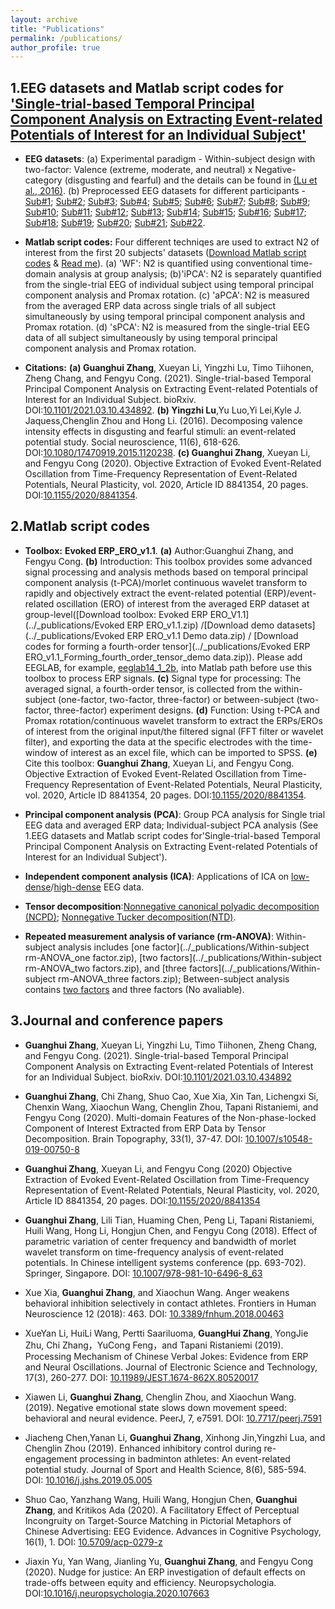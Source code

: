 ```yaml
---
layout: archive
title: "Publications"
permalink: /publications/
author_profile: true
---
```

1.EEG datasets  and Matlab script codes for ['Single-trial-based Temporal Principal Component Analysis on Extracting Event-related Potentials of Interest for an Individual Subject'](https://doi.org/10.1101/2021.03.10.434892)
------   

* **EEG datasets**: (a) Experimental paradigm - Within-subject design with two-factor: Valence (extreme, moderate, and neutral) x Negative-category (disgusting and fearful) and the details can be found in [(Lu et al., 2016)](https://doi.org/10.1080/17470919.2015.1120238). (b) Preprocessed EEG datasets for different participants - [Sub#1](../_publications/Sub_1_Emotional_Lu_2017.7z); [Sub#2](../_publications/Sub_2_Emotional_Lu_2017.7z); [Sub#3](../_publications/Sub_3_Emotional_Lu_2017.7z);  [Sub#4](../_publications/Sub_4_Emotional_Lu_2017.7z); [Sub#5](../_publications/Sub_5_Emotional_Lu_2017.7z); [Sub#6](../_publications/Sub_6_Emotional_Lu_2017.7z); [Sub#7](../_publications/Sub_7_Emotional_Lu_2017.7z); [Sub#8](../_publications/Sub_8_Emotional_Lu_2017.7z); [Sub#9](../_publications/Sub_9_Emotional_Lu_2017.7z); [Sub#10](../_publications/Sub_10_Emotional_Lu_2017.7z); [Sub#11](../_publications/Sub_11_Emotional_Lu_2017.7z); [Sub#12](../_publications/Sub_12_Emotional_Lu_2017.7z); [Sub#13](../_publications/Sub_13_Emotional_Lu_2017.7z); [Sub#14](../_publications/Sub_14_Emotional_Lu_2017.7z); [Sub#15](../_publications/Sub_15_Emotional_Lu_2017.7z); [Sub#16](../_publications/Sub_16_Emotional_Lu_2017.7z); [Sub#17](../_publications/Sub_17_Emotional_Lu_2017.7z); [Sub#18](../_publications/Sub_18_Emotional_Lu_2017.7z); [Sub#19](../_publications/Sub_19_Emotional_Lu_2017.7z); [Sub#20](../_publications/Sub_20_Emotional_Lu_2017.7z); [Sub#21](../_publications/Sub_21_Emotional_Lu_2017.7z); [Sub#22](../_publications/Sub_22_Emotional_Lu_2017.7z).
* **Matlab script codes:** Four different techniqes are used to extract N2 of interest from the first 20 subjects' datasets ([Download Matlab script codes](../_publications/Emotional_Lu_2017_codes_for_EEG_ERP_Processing.7z) & [Read me](../_publications/Read_me_Emotional_Lu_2017_codes_for_EEG_ERP_Processing.7z)). (a) 'WF': N2 is quantified using conventional time-domain analysis at group analysis; (b)'iPCA': N2 is separately quantified from the single-trial EEG of individual subject using temporal principal component analysis and Promax rotation. (c) 'aPCA': N2 is measured from the averaged ERP data across single trials of all subject simultaneously by using temporal principal component analysis and Promax rotation. (d) 'sPCA': N2 is measured from the single-trial EEG data of all subject simultaneously by using temporal principal component analysis and Promax rotation.

* **Citations:**  **(a) Guanghui Zhang**, Xueyan Li, Yingzhi Lu, Timo Tiihonen, Zheng Chang, and Fengyu Cong. (2021). Single-trial-based Temporal Principal Component Analysis on Extracting Event-related Potentials of Interest for an Individual Subject. bioRxiv. DOI:[10.1101/2021.03.10.434892](https://doi.org/10.1101/2021.03.10.434892). **(b) Yingzhi Lu**,Yu Luo,Yi Lei,Kyle J. Jaquess,Chenglin Zhou   and Hong Li. (2016). Decomposing valence intensity effects in disgusting and fearful stimuli: an event-related potential study. Social neuroscience, 11(6), 618-626. DOI:[10.1080/17470919.2015.1120238](https://doi.org/10.1080/17470919.2015.1120238). **(c) Guanghui Zhang**, Xueyan Li, and Fengyu Cong (2020). Objective Extraction of Evoked Event-Related Oscillation from Time-Frequency Representation of Event-Related Potentials, Neural Plasticity, vol. 2020, Article ID 8841354, 20 pages. DOI:[10.1155/2020/8841354](https://doi.org/10.1155/2020/8841354). 


2.Matlab script codes
------   
* **Toolbox:** **Evoked ERP_ERO_v1.1**. **(a)** Author:Guanghui Zhang, and Fengyu Cong. **(b)** Introduction: This toolbox provides some advanced signal processing and analysis methods based on temporal principal component analysis (t-PCA)/morlet continuous wavelet transform to rapidly and objectively extract the event-related potential (ERP)/event-related oscillation (ERO) of interest from the averaged ERP dataset at group-level([Download toolbox: Evoked ERP ERO_V1.1](../_publications/Evoked ERP ERO_v1.1.zip) /[Download demo datasets](../_publications/Evoked ERP ERO_v1.1 Demo data.zip) / [Download codes for forming a fourth-order tensor](../_publications/Evoked ERP ERO_v1.1_Forming_fourth_order_tensor_demo data.zip)). Please add EEGLAB, for example, [eeglab14_1_2b](../_publications/eeglab14_1_2b.zip), into Matlab path before use this toolbox to process ERP signals. **(c)** Signal type for processing: The averaged signal, a fourth-order tensor, is collected from the within-subject (one-factor, two-factor, three-factor) or between-subject (two-factor, three-factor) experiment designs.  **(d)** Function: Using t-PCA and Promax rotation/continuous wavelet transform to extract the ERPs/EROs of interest from the original input/the filtered signal (FFT filter or wavelet filter), and exporting the data at the specific electrodes with the time-window of interest as an excel file, which can be imported to SPSS. **(e)** Cite this toolbox:  **Guanghui Zhang**, Xueyan Li, and Fengyu Cong. Objective Extraction of Evoked Event-Related Oscillation from Time-Frequency Representation of Event-Related Potentials, Neural Plasticity, vol. 2020, Article ID 8841354, 20 pages. DOI:[10.1155/2020/8841354](https://doi.org/10.1155/2020/8841354).


* **Principal component analysis (PCA)**: Group PCA analysis for Single trial EEG data and averaged ERP data; Individual-subject PCA analysis (See 1.EEG datasets  and Matlab script codes for'Single-trial-based Temporal Principal Component Analysis on Extracting Event-related Potentials of Interest for an Individual Subject').

* **Independent component analysis (ICA)**: Applications of ICA on [low-dense](../_publications/WaveletFilter-ICA_ERP_lowDenseEEG_20160513.rar)/[high-dense](../_publications/WaveletFilter-ICA_ERP_highDenseEEG.zip) EEG data.

* **Tensor decomposition**:[Nonnegative canonical polyadic decomposition (NCPD)](../_publications/NTF_CP_ERP-Tensor-TFR_2018.rar); [Nonnegative Tucker decomposition(NTD)](../_publications/NTF_Tucker_ERP-Tensor-TFR_2018.rar).

* **Repeated  measurement analysis of variance (rm-ANOVA)**: Within-subject analysis includes [one factor](../_publications/Within-subject rm-ANOVA_one factor.zip), [two factors](../_publications/Within-subject rm-ANOVA_two factors.zip), and [three factors](../_publications/Within-subject rm-ANOVA_three factors.zip); Between-subject analysis contains [two factors](../_publications/Between-subject_twofactors.zip) and three factors (No avaliable).






3.Journal  and conference papers
------
* **Guanghui Zhang**, Xueyan Li, Yingzhi Lu, Timo Tiihonen, Zheng Chang, and Fengyu Cong. (2021). Single-trial-based Temporal Principal Component Analysis on Extracting Event-related Potentials of Interest for an Individual Subject. bioRxiv. DOI:[10.1101/2021.03.10.434892](https://doi.org/10.1101/2021.03.10.434892)

* **Guanghui Zhang**, Chi Zhang, Shuo Cao, Xue Xia, Xin Tan, Lichengxi Si, Chenxin Wang, Xiaochun Wang, Chenglin Zhou, Tapani Ristaniemi, and Fengyu Cong (2020). Multi-domain Features of the Non-phase-locked Component of Interest Extracted from ERP Data by Tensor Decomposition. Brain Topography, 33(1), 37-47. DOI: [10.1007/s10548-019-00750-8](https://doi.org/10.1007/s10548-019-00750-8)

* **Guanghui Zhang**, Xueyan Li, and Fengyu Cong (2020) Objective Extraction of Evoked Event-Related Oscillation from Time-Frequency Representation of Event-Related Potentials, Neural Plasticity, vol. 2020, Article ID 8841354, 20 pages. DOI:[10.1155/2020/8841354](https://doi.org/10.1155/2020/8841354)
* **Guanghui Zhang**, Lili Tian, Huaming Chen, Peng Li, Tapani Ristaniemi, Huili Wang, Hong Li, Hongjun Chen, and Fengyu Cong (2018). Effect of parametric variation of center frequency and bandwidth of morlet wavelet transform on time-frequency analysis of event-related potentials. In Chinese intelligent systems conference (pp. 693-702). Springer, Singapore. DOI: [10.1007/978-981-10-6496-8_63](https://doi.org/10.1007/978-981-10-6496-8_63)

* Xue Xia, **Guanghui Zhang**, and Xiaochun Wang. Anger weakens behavioral inhibition selectively in contact athletes. Frontiers in Human Neuroscience 12 (2018): 463. DOI: [10.3389/fnhum.2018.00463](https://doi.org/10.3389/fnhum.2018.00463)

* XueYan Li, HuiLi Wang, Pertti Saariluoma, **GuangHui Zhang**, YongJie Zhu, Chi Zhang，YuCong Feng，and Tapani Ristaniemi (2019). Processing Mechanism of Chinese Verbal Jokes: Evidence from ERP and Neural Oscillations. Journal of Electronic Science and Technology, 17(3), 260-277. DOI: [10.11989/JEST.1674-862X.80520017](https://doi.org/10.11989/JEST.1674-862X.80520017)

* Xiawen Li, **Guanghui Zhang**, Chenglin Zhou, and Xiaochun Wang. (2019). Negative emotional state slows down movement speed: behavioral and neural evidence. PeerJ, 7, e7591. DOI: [10.7717/peerj.7591](https://doi.org/10.7717/peerj.7591)

* Jiacheng Chen,Yanan Li, **Guanghui Zhang**, Xinhong Jin,Yingzhi Lua, and Chenglin Zhou (2019). Enhanced inhibitory control during re-engagement processing in badminton athletes: An event-related potential study. Journal of Sport and Health Science, 8(6), 585-594. DOI: [10.1016/j.jshs.2019.05.005](https://doi.org/10.1016/j.jshs.2019.05.005)

*  Shuo Cao, Yanzhang Wang, Huili Wang, Hongjun Chen, **Guanghui Zhang**, and Kritikos Ada (2020). A Facilitatory Effect of Perceptual Incongruity on Target-Source Matching in Pictorial Metaphors of Chinese Advertising: EEG Evidence. Advances in Cognitive Psychology, 16(1), 1. DOI: [10.5709/acp-0279-z](https://doi.org/10.5709/acp-0279-z)

* Jiaxin Yu, Yan Wang, Jianling Yu, **Guanghui Zhang**, and Fengyu Cong (2020). Nudge for justice: An ERP investigation of default effects on trade-offs between equity and efficiency. Neuropsychologia. DOI:[10.1016/j.neuropsychologia.2020.107663](https://doi.org/10.1016/j.neuropsychologia.2020.107663)

